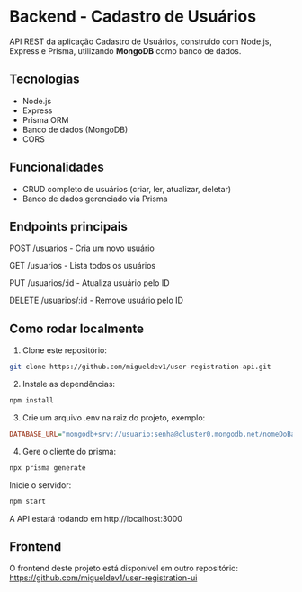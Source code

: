 # Backend - Cadastro de Usuários

API REST da aplicação Cadastro de Usuários, construído com Node.js, Express e Prisma, utilizando **MongoDB** como banco de dados.

## Tecnologias

- Node.js
- Express
- Prisma ORM
- Banco de dados (MongoDB)
- CORS

## Funcionalidades

- CRUD completo de usuários (criar, ler, atualizar, deletar)
- Banco de dados gerenciado via Prisma

## Endpoints principais
POST /usuarios - Cria um novo usuário

GET /usuarios - Lista todos os usuários

PUT /usuarios/:id - Atualiza usuário pelo ID

DELETE /usuarios/:id - Remove usuário pelo ID

## Como rodar localmente

1. Clone este repositório:

```bash
git clone https://github.com/migueldev1/user-registration-api.git
```
2. Instale as dependências:

```bash
npm install
```
3. Crie um arquivo .env na raiz do projeto, exemplo:

```ini
DATABASE_URL="mongodb+srv://usuario:senha@cluster0.mongodb.net/nomeDoBanco?retryWrites=true&w=majority"
```
4. Gere o cliente do prisma:

```bash
npx prisma generate
```

Inicie o servidor:

```bash
npm start
```

A API estará rodando em http://localhost:3000

## Frontend

O frontend deste projeto está disponível em outro repositório:
https://github.com/migueldev1/user-registration-ui
